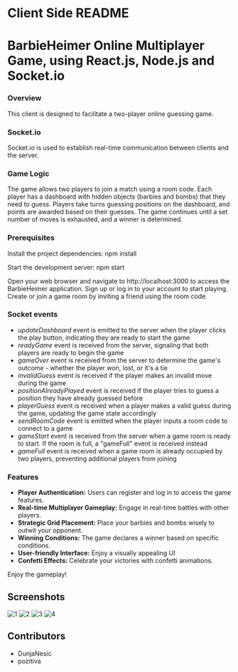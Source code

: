 ﻿# Client Side README
# BarbieHeimer Online Multiplayer Game, using React.js, Node.js and Socket.io

### Overview
This client is designed to facilitate a two-player online guessing game.

### Socket.io
Socket.io is used to establish real-time communication between clients and the server.

### Game Logic
The game allows two players to join a match using a room code.
Each player has a dashboard with hidden objects (barbies and bombs) that they need to guess.
Players take turns guessing positions on the dashboard, and points are awarded based on their guesses.
The game continues until a set number of moves is exhausted, and a winner is determined.

### Prerequisites
Install the project dependencies:
npm install

Start the development server:
npm start

Open your web browser and navigate to http://localhost:3000 to access the BarbieHeimer application.
Sign up or log in to your account to start playing.
Create or join a game room by inviting a friend using the room code.

### Socket events
- *updateDashboard* event is emitted to the server when the player clicks the play button, indicating they are ready to start the game
- *readyGame* event is received from the server, signaling that both players are ready to begin the game
- *gameOver* event is received from the server to determine the game's outcome - whether the player won, lost, or it's a tie
- *invalidGuess* event is received if the player makes an invalid move during the game
- *positionAlreadyPlayed* event is received if the player tries to guess a position they have already guessed before
- *playerGuess* event is received when a player makes a valid guess during the game, updating the game state accordingly
- *sendRoomCode* event is emitted when the player inputs a room code to connect to a game
- *gameStart* event is received from the server when a game room is ready to start. If the room is full, a "gameFull" event is received instead
- *gameFull* event is received when a game room is already occupied by two players, preventing additional players from joining

### Features

- **Player Authentication:** Users can register and log in to access the game features.
- **Real-time Multiplayer Gameplay:** Engage in real-time battles with other players.
- **Strategic Grid Placement:** Place your barbies and bombs wisely to outwit your opponent.
- **Winning Conditions:** The game declares a winner based on specific conditions.
- **User-friendly Interface:** Enjoy a visually appealing UI
- **Confetti Effects:** Celebrate your victories with confetti animations.

Enjoy the gameplay!

## Screenshots

![1](https://github.com/DunjaNesic/multiplayer-game-front/assets/81274612/37c0651b-339e-4f34-a6ef-de9e57788ae4)
![2](https://github.com/DunjaNesic/multiplayer-game-front/assets/81274612/8a1c7e0d-00a7-4d5a-a6d0-869e591f3d46)
![3](https://github.com/DunjaNesic/multiplayer-game-front/assets/81274612/752c3f8b-c8db-45db-b102-d6a4a5059d5d)
![4](https://github.com/DunjaNesic/multiplayer-game-front/assets/81274612/d20ad8be-0677-4187-a28b-61e3cfee91b3)


## Contributors
- DunjaNesic
- pozitiva
